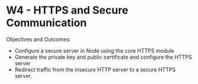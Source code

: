 W4 - HTTPS and Secure Communication
=======

Objectives and Outcomes:
- Configure a secure server in Node using the core HTTPS module
- Generate the private key and public certificate and configure the HTTPS server
- Redirect traffic from the insecure HTTP server to a secure HTTPS server.
